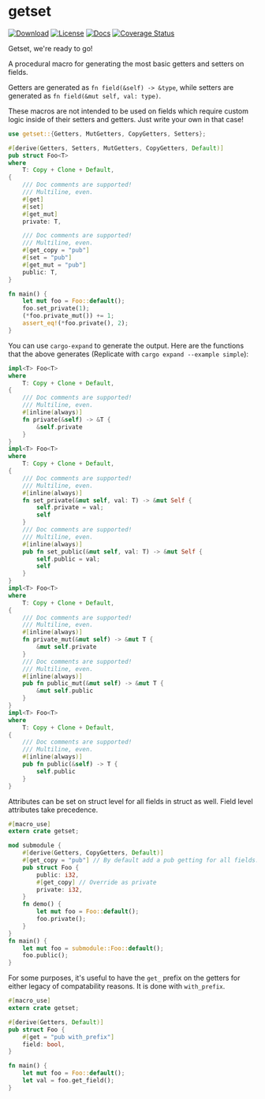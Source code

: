 # getset

[![Download](https://img.shields.io/crates/d/getset)](https://crates.io/crates/getset)
[![License](https://img.shields.io/crates/l/getset)](https://github.com/Hoverbear/getset/blob/master/LICENSE)
[![Docs](https://docs.rs/getset/badge.svg)](https://docs.rs/getset/)
[![Coverage Status](https://coveralls.io/repos/github/Hoverbear/getset/badge.svg)](https://coveralls.io/github/Hoverbear/getset)

Getset, we're ready to go!

A procedural macro for generating the most basic getters and setters on fields.

Getters are generated as `fn field(&self) -> &type`, while setters are generated as `fn field(&mut self, val: type)`.

These macros are not intended to be used on fields which require custom logic inside of their setters and getters. Just write your own in that case!

```rust
use getset::{Getters, MutGetters, CopyGetters, Setters};

#[derive(Getters, Setters, MutGetters, CopyGetters, Default)]
pub struct Foo<T>
where
    T: Copy + Clone + Default,
{
    /// Doc comments are supported!
    /// Multiline, even.
    #[get]
    #[set]
    #[get_mut]
    private: T,

    /// Doc comments are supported!
    /// Multiline, even.
    #[get_copy = "pub"]
    #[set = "pub"]
    #[get_mut = "pub"]
    public: T,
}

fn main() {
    let mut foo = Foo::default();
    foo.set_private(1);
    (*foo.private_mut()) += 1;
    assert_eq!(*foo.private(), 2);
}
```

You can use `cargo-expand` to generate the output. Here are the functions that the above generates (Replicate with `cargo expand --example simple`):

```rust
impl<T> Foo<T>
where
    T: Copy + Clone + Default,
{
    /// Doc comments are supported!
    /// Multiline, even.
    #[inline(always)]
    fn private(&self) -> &T {
        &self.private
    }
}
impl<T> Foo<T>
where
    T: Copy + Clone + Default,
{
    /// Doc comments are supported!
    /// Multiline, even.
    #[inline(always)]
    fn set_private(&mut self, val: T) -> &mut Self {
        self.private = val;
        self
    }
    /// Doc comments are supported!
    /// Multiline, even.
    #[inline(always)]
    pub fn set_public(&mut self, val: T) -> &mut Self {
        self.public = val;
        self
    }
}
impl<T> Foo<T>
where
    T: Copy + Clone + Default,
{
    /// Doc comments are supported!
    /// Multiline, even.
    #[inline(always)]
    fn private_mut(&mut self) -> &mut T {
        &mut self.private
    }
    /// Doc comments are supported!
    /// Multiline, even.
    #[inline(always)]
    pub fn public_mut(&mut self) -> &mut T {
        &mut self.public
    }
}
impl<T> Foo<T>
where
    T: Copy + Clone + Default,
{
    /// Doc comments are supported!
    /// Multiline, even.
    #[inline(always)]
    pub fn public(&self) -> T {
        self.public
    }
}
```

Attributes can be set on struct level for all fields in struct as well. Field level attributes take
precedence.

```rust
#[macro_use]
extern crate getset;

mod submodule {
    #[derive(Getters, CopyGetters, Default)]
    #[get_copy = "pub"] // By default add a pub getting for all fields.
    pub struct Foo {
        public: i32,
        #[get_copy] // Override as private
        private: i32,
    }
    fn demo() {
        let mut foo = Foo::default();
        foo.private();
    }
}
fn main() {
    let mut foo = submodule::Foo::default();
    foo.public();
}
```

For some purposes, it's useful to have the `get_` prefix on the getters for
either legacy of compatability reasons. It is done with `with_prefix`.

```rust
#[macro_use]
extern crate getset;

#[derive(Getters, Default)]
pub struct Foo {
    #[get = "pub with_prefix"]
    field: bool,
}

fn main() {
    let mut foo = Foo::default();
    let val = foo.get_field();
}
```
